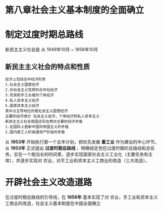 




# 第八章社会主义基本制度的全面确立

# 制定过度时期总路线

新民主主义社会是 从 1949年10月  ~ 1956年10月  

## 新民主主义社会的特点和性质

    经济上包括五中经济形势
    1.社会主义国营经济
    2.办社会主义性质的合作社经济
    3.农民和手工业者的个体经济
    4.私人资本主义经济
    5.国家资本主义经济
    其中占主导地位的是社会主义国营经济
    主要的经济成分 社会主义经济，个体经济和私人资本主义
    新民主主义社会我国还存在两对主要的经济矛盾
    1.在国际上是新中国同帝国主义的矛盾
    2.国内是工人阶级通资产阶级的矛盾



从  __1953年__  开始执行第一个五年计划，把优先发展 __重工业__ 作为建设的中心环节。  
从  __1953年__  正式提出 __过度时期总路线__  ，明确规定党在过度时期的总路线和总任务，实在一个相当长的时间里，逐步实现国家社会主义工业化（主要任务和主体），并逐步实现对 农业，对手工业和资本主义工商业的改造（三大改造）。  


# 开辟社会主义改造道路

在过度时期总路线的引导线，在 __1956年__  基本实现了对 农业，手工业和资本主义工商业的改造，社会主义基本制度在中国全面确立

